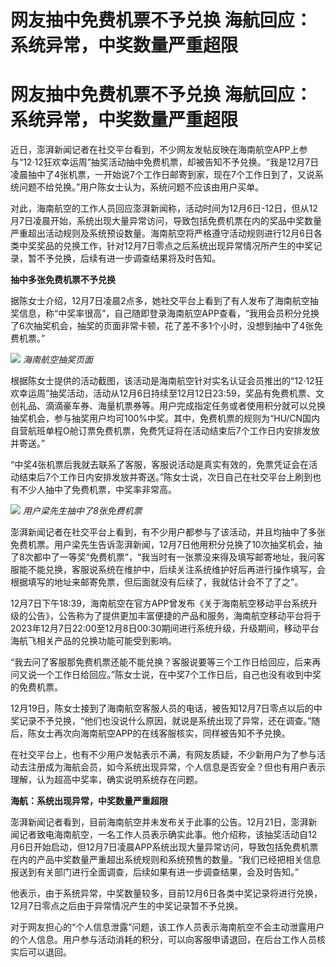 # 网友抽中免费机票不予兑换 海航回应：系统异常，中奖数量严重超限

# 网友抽中免费机票不予兑换 海航回应：系统异常，中奖数量严重超限

近日，澎湃新闻记者在社交平台看到，不少网友发帖反映在海南航空APP上参与“12·12狂欢幸运周”抽奖活动抽中免费机票，却被告知不予兑换。“我是12月7日凌晨抽中了4张机票，一开始说7个工作日邮寄到家，现在7个工作日到了，又说系统问题不给兑换。”用户陈女士认为，系统问题不应该由用户买单。

对此，海南航空的工作人员回应澎湃新闻称，活动时间为12月6日-12日，但从12月7日凌晨开始，系统出现大量异常访问，导致包括免费机票在内的奖品中奖数量严重超出活动规则及系统预设数量。海南航空将严格遵守活动规则进行12月6日各类中奖奖品的兑换工作，针对12月7日零点之后系统出现异常情况所产生的中奖记录，暂不予兑换，后续有进一步调查结果将及时告知。

**抽中多张免费机票不予兑换**

据陈女士介绍，12月7日凌晨2点多，她社交平台上看到了有人发布了海南航空抽奖信息，称“中奖率很高”，自己随即登录海南航空APP查看，“我用会员积分兑换了6次抽奖机会，抽奖的页面非常卡顿，花了差不多1个小时，没想到抽中了4张免费机票。”

![](https://inews.gtimg.com/om_bt/OURfq_-z7Qa5BT4l2e-UhaYvoduc4qufyGNBXmsMqSqVYAA/1000)
_海南航空抽奖页面_

根据陈女士提供的活动截图，该活动是海南航空针对实名认证会员推出的“12·12狂欢幸运周”抽奖活动，活动从12月6日持续至12月12日23:59，奖品有免费机票、文创礼品、滴滴豪车券、海量机票券等。用户完成指定任务或者使用积分就可以兑换抽奖机会，参与抽奖用户均可100%中奖。其中，免费机票的规则为“HU/CN国内自营航班单程O舱订票免费机票，免费凭证将在活动结束后7个工作日内安排发放并寄送。”

“中奖4张机票后我就去联系了客服，客服说活动是真实有效的，免票凭证会在活动结束后7个工作日内安排发放并寄送。”陈女士说，次日自己在社交平台上刷到也有不少人抽中了免费机票，中奖率非常高。

![](https://inews.gtimg.com/om_bt/O5WwUsCtipz6-yCXM0UdTsZwPQkq0DvawnlHhJhloi4WcAA/1000)
_用户梁先生抽中了8张免费机票_

澎湃新闻记者在社交平台上看到，有不少用户都参与了该活动，并且均抽中了多张免费机票。用户梁先生告诉澎湃新闻，12月7日他用积分兑换了10次抽奖机会，抽了8次都中了一等奖“免费机票”，“我当时有一张票没来得及填写邮寄地址，我问客服能不能兑换，客服说系统在维护中，后续关注系统维护好后再进行操作填写，会根据填写的地址来邮寄免票，但后面就没有后续了，我就估计会不了了之”。

12月7日下午18:39，海南航空在官方APP曾发布《关于海南航空移动平台系统升级的公告》，公告称为了提供更加丰富便捷的产品和服务，海南航空移动平台将于2023年12月7日22:00至12月8日00:30期间进行系统升级，升级期间，移动平台海航飞相关产品的兑换功能可能受到影响。

“我去问了客服那免费机票还能不能兑换？客服说要等三个工作日给回应，后来再问又说一个工作日给回应。”陈女士说，在中奖7个工作日后，自己也没有收到中奖的免费机票。

12月19日，陈女士接到了海南航空客服人员的电话，被告知12月7日零点以后的中奖记录不予兑换，“他们也没说什么原因，就说是系统出现了异常，还在调查。”随后，陈女士再次向海南航空APP的在线客服核实，同样被告知不予兑换。

在社交平台上，也有不少用户发帖表示不满，有网友质疑，不少新用户为了参与活动去注册成为海航会员，如今系统出现异常，个人信息是否安全？但也有用户表示理解，认为超高中奖率，确实说明系统存在问题。

**海航：系统出现异常，中奖数量严重超限**

澎湃新闻记者看到，目前海南航空并未发布关于此事的公告。12月21日，澎湃新闻记者致电海南航空，一名工作人员表示确实此事。他介绍称，该抽奖活动自12月6日开始启动，但12月7日凌晨APP系统出现大量异常访问，导致包括免费机票在内的产品中奖数量严重超出系统规则和系统预售的数量。“我们已经把相关信息报送到有关部门进行全面调查，后续如果有进一步调查结果，会及时告知。”

他表示，由于系统异常，中奖数量较多，目前12月6日各类中奖记录将进行兑换，12月7日零点之后由于异常情况产生的中奖记录暂不予兑换。

对于网友担心的“个人信息泄露”问题，该工作人员表示海南航空不会主动泄露用户的个人信息。用户参与活动消耗的积分，可以向客服申请退回，在后台工作人员核实后可以退回。

